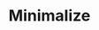 ---
title: Minimalize 
type: portfolio
category: design-research
client: The type that minimalizes.
media: Design Thinking | Design Research | Social Media | Critical Design 
dateStart: Fall 2016 
dateEnd: Fall 2016
description: Minimalize is a dynamic typeface that was designed to embody the evolution of social media. Like with social media platforms, ‘Minimalize’ evolves based off of users engagement within a pre-defined system. Each time a user uses a character in their text, the character loses one of its axis points. The typeface continues to simplify until there is one a single line remaining, making the characters almost indistinguishable from one-another.
image: minimalize.gif
tags: Design Research, Prototyping, UXpin
featuredImage: /minimalize.gif
cModules: {
    moduleOne: { 
        item: pdf, 
        header: "Researching the History of Social Media",
        inner: {
            doc1: "/Social-Media/Assignment-2.pdf"
        }
    },
    moduleTwo: { 
            item: image, 
            inner: {
                imageOne: {
                    src: "/Social-Media/sm-research1.jpg"
                },
                imageTwo: {
                    src: "/Social-Media/sm-research2.jpg"
                }
            }
        },
    moduleThree: { 
            item: image, 
            header: Visual Language, 
            inner: {
                imageOne: {
                    src: "/Social-Media/minimalize-01.png"
                }
            }
        }
    
}

---